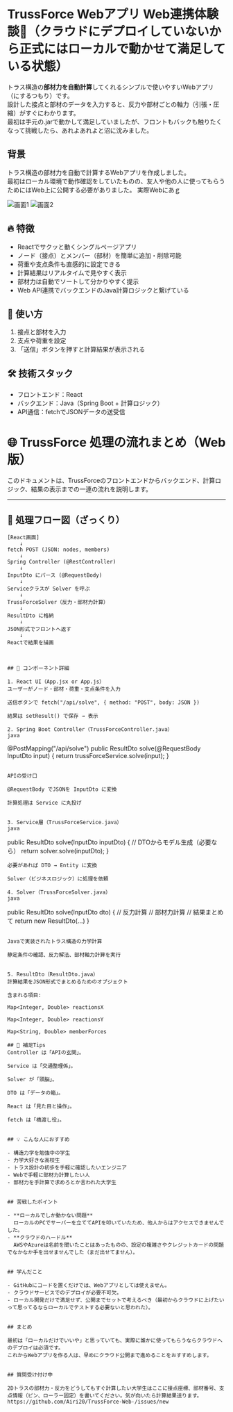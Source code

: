 # TrussForce Webアプリ Web連携体験談🍵（クラウドにデプロイしていないから正式にはローカルで動かせて満足している状態）

トラス構造の**部材力を自動計算**してくれるシンプルで使いやすいWebアプリ（にするつもり）です。  
設計した接点と部材のデータを入力すると、反力や部材ごとの軸力（引張・圧縮）がすぐにわかります。  
最初は手元の.jarで動かして満足していましたが、フロントもバックも触りたくなって挑戦したら、あれよあれよと沼に沈みました。


## 背景

トラス構造の部材力を自動で計算するWebアプリを作成しました。  
最初はローカル環境で動作確認をしていたものの、友人や他の人に使ってもらうためにはWeb上に公開する必要がありました。
実際Webにあｇ

![画面1](スクリーンショット%202025-06-21%20213143.png)
![画面2](スクリーンショット%202025-06-21%20213159.png)


## 🔥 特徴

- Reactでサクッと動くシングルページアプリ
- ノード（接点）とメンバー（部材）を簡単に追加・削除可能
- 荷重や支点条件も直感的に設定できる
- 計算結果はリアルタイムで見やすく表示
- 部材力は自動でソートして分かりやすく提示
- Web API連携でバックエンドのJava計算ロジックと繋げている


## 🚀 使い方

1. 接点と部材を入力  
2. 支点や荷重を設定  
3. 「送信」ボタンを押すと計算結果が表示される  


## 🛠️ 技術スタック

- フロントエンド：React  
- バックエンド：Java（Spring Boot + 計算ロジック）  
- API通信：fetchでJSONデータの送受信  


# 🌐 TrussForce 処理の流れまとめ（Web版）

このドキュメントは、TrussForceのフロントエンドからバックエンド、計算ロジック、結果の表示までの一連の流れを説明します。

---

## 🔁 処理フロー図（ざっくり）

```text
[React画面]
    ↓
fetch POST (JSON: nodes, members)
    ↓
Spring Controller (@RestController)
    ↓
InputDto にパース (@RequestBody)
    ↓
Serviceクラスが Solver を呼ぶ
    ↓
TrussForceSolver（反力・部材力計算）
    ↓
ResultDto に格納
    ↓
JSON形式でフロントへ返す
    ↓
Reactで結果を描画  



## 🧱 コンポーネント詳細  
  
1. React UI（App.jsx or App.js）  
ユーザーがノード・部材・荷重・支点条件を入力  

送信ボタンで fetch("/api/solve", { method: "POST", body: JSON })  

結果は setResult() で保存 → 表示  

2. Spring Boot Controller（TrussForceController.java）  
java

```  
@PostMapping("/api/solve")
public ResultDto solve(@RequestBody InputDto input) {
    return trussForceService.solve(input);
}

```

APIの受け口  

@RequestBody でJSONを InputDto に変換

計算処理は Service に丸投げ  


3. Service層（TrussForceService.java）
java
```
public ResultDto solve(InputDto inputDto) {
    // DTOからモデル生成（必要なら）
    return solver.solve(inputDto);
}

```
必要があれば DTO → Entity に変換

Solver（ビジネスロジック）に処理を依頼

4. Solver（TrussForceSolver.java）
java

```
public ResultDto solve(InputDto dto) {
    // 反力計算
    // 部材力計算
    // 結果まとめて return new ResultDto(...)
}

```

Javaで実装されたトラス構造の力学計算

静定条件の確認、反力解法、部材軸力計算を実行


5. ResultDto（ResultDto.java）
計算結果をJSON形式でまとめるためのオブジェクト

含まれる項目:

Map<Integer, Double> reactionsX

Map<Integer, Double> reactionsY

Map<String, Double> memberForces  

## 🧪 補足Tips
Controller は「APIの玄関」。

Service は「交通整理係」。

Solver が「頭脳」。

DTO は「データの箱」。

React は「見た目と操作」。

fetch は「橋渡し役」。  


## 💡 こんな人におすすめ

- 構造力学を勉強中の学生
- 力学大好きな高校生  
- トラス設計の初歩を手軽に確認したいエンジニア  
- Webで手軽に部材力計算したい人
- 部材力を手計算で求めろとか言われた大学生  


## 苦戦したポイント

- **ローカルでしか動かない問題**  
  ローカルのPCでサーバーを立ててAPIを叩いていたため、他人からはアクセスできませんでした。  
- **クラウドのハードル**  
  AWSやAzureは名前を聞いたことはあったものの、設定の複雑さやクレジットカードの問題でなかなか手を出せませんでした（まだ出せてません）。  


## 学んだこと

- GitHubにコードを置くだけでは、Webアプリとしては使えません。  
- クラウドサービスでのデプロイが必要不可欠。
- ローカル開発だけで満足せず、公開までセットで考えるべき（最初からクラウドに上げたいって思ってるならローカルでテストする必要ないと思われた）。  


## まとめ

最初は「ローカルだけでいいや」と思っていても、実際に誰かに使ってもらうならクラウドへのデプロイは必須です。    
これからWebアプリを作る人は、早めにクラウド公開まで進めることをおすすめします。


## 質問受け付け中

2Dトラスの部材力・反力をどうしてもすぐ計算したい大学生はここに接点座標、部材番号、支点情報（ピン、ローラー固定）を書いてください。気が向いたら計算結果送ります。  
https://github.com/Airi20/TrussForce-Web-/issues/new

